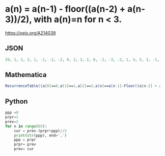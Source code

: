 # a\(n\) \= a\(n\-1\) \- floor\(\(a\(n\-2\) \+ a\(n\-3\)\)/2\), with a\(n\)\=n for n < 3\.
https://oeis.org/A214039
## JSON
```JSON
[0, 1, 2, 2, 1, -1, -2, -2, 0, 2, 3, 2, 0, -2, -3, -2, 1, 4, 5, 3, -1, -5, -6, -3, 3, 8, 8, 3, -5, -10, -9, -1, 9, 14, 10, -1, -13, -17, -10, 5, 19, 22, 10, -10, -26, -26, -8, 18, 35, 30, 4, -28, -45, -33, 4, 43, 58, 35, -15, -61, -71, -33, 33, 85, 85]
```
## Mathematica
```Mathematica
RecurrenceTable[{a[0]==0,a[1]==1,a[2]==2,a[n]==a[n-1]-Floor[(a[n-2] + a[n-3])/2]},a[n],{n,70}] (* _Harvey P. Dale_, Dec 03 2012 *)
```
## Python
```Python
ppp =0
prpr=1
prev=2
for n in range(65):
    cur = prev-(prpr+ppp)//2
    print(str(ppp), end=',')
    ppp = prpr
    prpr= prev
    prev= cur
```
